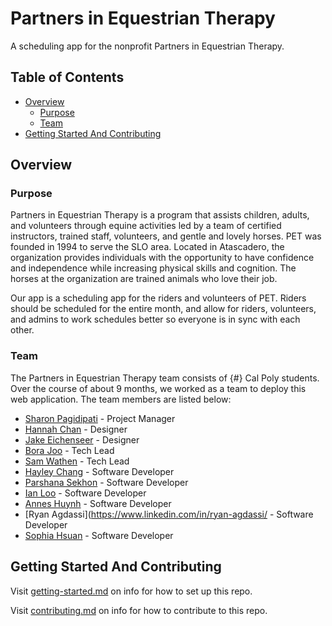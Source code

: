 # Partners in Equestrian Therapy

A scheduling app for the nonprofit Partners in Equestrian Therapy.

## Table of Contents

- [Overview](#overview)
  - [Purpose](#purpose)
  - [Team](#team)
- [Getting Started And Contributing](#getting-started-and-contributing)

## Overview

### Purpose

Partners in Equestrian Therapy is a program that assists children, adults, and volunteers through equine activities led by a team of certified instructors, trained staff, volunteers, and gentle and lovely horses. PET was founded in 1994 to serve the SLO area. Located in Atascadero, the organization provides individuals with the opportunity to have confidence and independence while increasing physical skills and cognition. The horses at the organization are trained animals who love their job. 

Our app is a scheduling app for the riders and volunteers of PET. Riders should be scheduled for the entire month, and allow for riders, volunteers, and admins to work schedules better so everyone is in sync with each other. 

### Team

The Partners in Equestrian Therapy team consists of {#} Cal Poly students. Over the course of about 9 months, we worked as a team to deploy this web application. The team members are listed below:

- [Sharon Pagidipati](https://www.linkedin.com/in/sharon-pagidipati/) - Project Manager
- [Hannah Chan](https://www.linkedin.com/in/hannahochan/) - Designer
- [Jake Eichenseer](https://www.linkedin.com/in/jake-eichenseer/) - Designer
- [Bora Joo](https://www.linkedin.com/in/borajoo) - Tech Lead
- [Sam Wathen](https://www.linkedin.com/in/sam-wathen127/) - Tech Lead
- [Hayley Chang](https://www.linkedin.com/in/hayley-chang/) - Software Developer
- [Parshana Sekhon](https://www.linkedin.com/in/parshana-sekhon-45b813222/) - Software Developer
- [Ian Loo](https://www.linkedin.com/in/ian-loo-b35078197/) - Software Developer
- [Annes Huynh](https://www.linkedin.com/in/annes-huynh-584a96190/) - Software Developer
- [Ryan Agdassi](https://www.linkedin.com/in/ryan-agdassi/ - Software Developer
- [Sophia Hsuan](https://www.linkedin.com/in/sophiahsuan) - Software Developer

## Getting Started And Contributing

Visit [getting-started.md](docs/template-repo/getting-started.md) on info for how to set up this repo.

Visit [contributing.md](docs/template-repo/contributing.md) on info for how to contribute to this repo.

